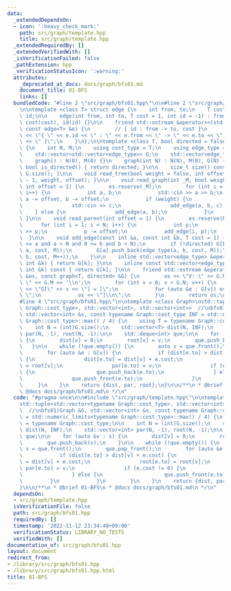 ```yaml
---
data:
  _extendedDependsOn:
  - icon: ':heavy_check_mark:'
    path: src/graph/template.hpp
    title: src/graph/template.hpp
  _extendedRequiredBy: []
  _extendedVerifiedWith: []
  _isVerificationFailed: false
  _pathExtension: hpp
  _verificationStatusIcon: ':warning:'
  attributes:
    _deprecated_at_docs: docs/graph/bfs01.md
    document_title: 01-BFS
    links: []
  bundledCode: "#line 2 \"src/graph/bfs01.hpp\"\n\n#line 2 \"src/graph/template.hpp\"\
    \n\ntemplate <class T> struct edge {\n    int from, to;\n    T cost;\n    int\
    \ id;\n\n    edge(int from, int to, T cost = 1, int id = -1) : from(from), to(to),\
    \ cost(cost), id(id) {}\n\n    friend std::ostream &operator<<(std::ostream &os,\
    \ const edge<T> &e) {\n        // { id : from -> to, cost }\n        return os\
    \ << \"{ \" << e.id << \" : \" << e.from << \" -> \" << e.to << \", \" << e.cost\
    \ << \" }\";\n    }\n};\n\ntemplate <class T, bool directed = false> struct graph\
    \ {\n    int N, M;\n    using cost_type = T;\n    using edge_type = edge<T>;\n\
    \    std::vector<std::vector<edge_type>> G;\n    std::vector<edge_type> es;\n\n\
    \    graph() : N(0), M(0) {}\n    graph(int N) : N(N), M(0), G(N) {}\n\n    constexpr\
    \ bool is_directed() { return directed; }\n\n    size_t size() const { return\
    \ G.size(); }\n\n    void read_tree(bool weight = false, int offset = 1) { read_graph(N\
    \ - 1, weight, offset); }\n\n    void read_graph(int _M, bool weight = false,\
    \ int offset = 1) {\n        es.reserve(_M);\n        for (int i = 0; i < _M;\
    \ i++) {\n            int a, b;\n            std::cin >> a >> b;\n           \
    \ a -= offset, b -= offset;\n            if (weight) {\n                T c;\n\
    \                std::cin >> c;\n                add_edge(a, b, c);\n        \
    \    } else {\n                add_edge(a, b);\n            }\n        }\n   \
    \ }\n\n    void read_parent(int offset = 1) {\n        es.reserve(N - 1);\n  \
    \      for (int i = 1; i < N; i++) {\n            int p;\n            std::cin\
    \ >> p;\n            p -= offset;\n            add_edge(i, p);\n        }\n  \
    \  }\n\n    void add_edge(const int &a, const int &b, T cost = 1) {\n        assert(0\
    \ <= a and a < N and 0 <= b and b < N);\n        if (!directed) G[b].push_back(edge_type(b,\
    \ a, cost, M));\n        G[a].push_back(edge_type(a, b, cost, M));\n        es.push_back(edge_type(a,\
    \ b, cost, M++));\n    }\n\n    inline std::vector<edge_type> &operator[](const\
    \ int &k) { return G[k]; }\n\n    inline const std::vector<edge_type> &operator[](const\
    \ int &k) const { return G[k]; }\n\n    friend std::ostream &operator<<(std::ostream\
    \ &os, const graph<T, directed> &G) {\n        os << \"V: \" << G.N << \"\\nE:\
    \ \" << G.M << '\\n';\n        for (int v = 0; v < G.N; v++) {\n            os\
    \ << \"G[\" << v << \"] = [\";\n            for (auto &e : G[v]) os << e << \"\
    \ \";\n            os << \"]\\n\";\n        }\n        return os;\n    }\n};\n\
    #line 4 \"src/graph/bfs01.hpp\"\n\ntemplate <class Graph>\nstd::tuple<std::vector<typename\
    \ Graph::cost_type>, std::vector<int>, std::vector<int>>  //\nbfs01(Graph &G,\
    \ std::vector<int> &s, const typename Graph::cost_type INF = std::numeric_limits<typename\
    \ Graph::cost_type>::max() / 4) {\n    using T = typename Graph::cost_type;\n\n\
    \    int N = (int)G.size();\n    std::vector<T> dist(N, INF);\n    std::vector<int>\
    \ par(N, -1), root(N, -1);\n\n    std::deque<int> que;\n\n    for (auto &v : s)\
    \ {\n        dist[v] = 0;\n        root[v] = v;\n        que.push_back(v);\n \
    \   }\n\n    while (!que.empty()) {\n        auto v = que.front();\n        que.pop_front();\n\
    \        for (auto &e : G[v]) {\n            if (dist[e.to] > dist[v] + e.cost)\
    \ {\n                dist[e.to] = dist[v] + e.cost;\n                root[e.to]\
    \ = root[v];\n                par[e.to] = v;\n                if (e.cost != 0)\
    \ {\n                    que.push_back(e.to);\n                } else {\n    \
    \                que.push_front(e.to);\n                }\n            }\n   \
    \     }\n    }\n    return {dist, par, root};\n}\n\n/**\n * @brief 01-BFS\n *\
    \ @docs docs/graph/bfs01.md\n */\n"
  code: "#pragma once\n\n#include \"src/graph/template.hpp\"\n\ntemplate <class Graph>\n\
    std::tuple<std::vector<typename Graph::cost_type>, std::vector<int>, std::vector<int>>\
    \  //\nbfs01(Graph &G, std::vector<int> &s, const typename Graph::cost_type INF\
    \ = std::numeric_limits<typename Graph::cost_type>::max() / 4) {\n    using T\
    \ = typename Graph::cost_type;\n\n    int N = (int)G.size();\n    std::vector<T>\
    \ dist(N, INF);\n    std::vector<int> par(N, -1), root(N, -1);\n\n    std::deque<int>\
    \ que;\n\n    for (auto &v : s) {\n        dist[v] = 0;\n        root[v] = v;\n\
    \        que.push_back(v);\n    }\n\n    while (!que.empty()) {\n        auto\
    \ v = que.front();\n        que.pop_front();\n        for (auto &e : G[v]) {\n\
    \            if (dist[e.to] > dist[v] + e.cost) {\n                dist[e.to]\
    \ = dist[v] + e.cost;\n                root[e.to] = root[v];\n               \
    \ par[e.to] = v;\n                if (e.cost != 0) {\n                    que.push_back(e.to);\n\
    \                } else {\n                    que.push_front(e.to);\n       \
    \         }\n            }\n        }\n    }\n    return {dist, par, root};\n\
    }\n\n/**\n * @brief 01-BFS\n * @docs docs/graph/bfs01.md\n */\n"
  dependsOn:
  - src/graph/template.hpp
  isVerificationFile: false
  path: src/graph/bfs01.hpp
  requiredBy: []
  timestamp: '2022-11-12 23:34:48+09:00'
  verificationStatus: LIBRARY_NO_TESTS
  verifiedWith: []
documentation_of: src/graph/bfs01.hpp
layout: document
redirect_from:
- /library/src/graph/bfs01.hpp
- /library/src/graph/bfs01.hpp.html
title: 01-BFS
---
```

